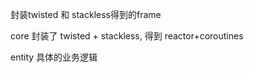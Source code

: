 封装twisted 和 stackless得到的frame

core 封装了 twisted + stackless, 得到 reactor+coroutines

entity 具体的业务逻辑



